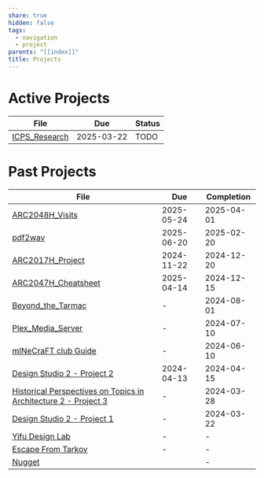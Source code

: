 ```yaml
---
share: true
hidden: false
tags:
  - navigation
  - project
parents: "[[index]]"
title: Projects
---
```


# Active Projects

| File                                                            | Due        | Status |
| --------------------------------------------------------------- | ---------- | ------ |
| [ICPS_Research](../../ICPS_Research.md) | 2025-03-22 | TODO   |


# Past Projects

| File                                                                                                                                                                                                                  | Due        | Completion |
| --------------------------------------------------------------------------------------------------------------------------------------------------------------------------------------------------------------------- | ---------- | ---------- |
| [ARC2048H_Visits](./2025/ARC2048H_Visits/index.md)                                                                                                                                                 | 2025-05-24 | 2025-04-01 |
| [pdf2wav](./2025/pdf2wav/index.md)                                                                                                                                                                         | 2025-06-20 | 2025-02-20 |
| [ARC2017H_Project](../../ARC2017H_Project.md)                                                                                                                                              | 2024-11-22 | 2024-12-20 |
| [ARC2047H_Cheatsheet](../../ARC2047H_Project-1_Cheatsheet.md)                                                                                                                           | 2025-04-14 | 2024-12-15 |
| [Beyond_the_Tarmac](../../Beyond_the_Tarmac.md)                                                                                                                                           | \-         | 2024-08-01 |
| [Plex_Media_Server](./2024/Plex_Media_Server/index.md)                                                                                                                                           | \-         | 2024-07-10 |
| [mINeCraFT club Guide](./2024/mINeCraFT%20club%20Guide/index.md)                                                                                                                                  | \-         | 2024-06-10 |
| [Design Studio 2 - Project 2](../../Design%20Studio%202%20-%20Project%202.md)                                                                                                             | 2024-04-13 | 2024-04-15 |
| [Historical Perspectives on Topics in Architecture 2 - Project 3](../../Historical%20Perspectives%20on%20Topics%20in%20Architecture%202%20-%20Project%203.md) | \-         | 2024-03-28 |
| [Design Studio 2 - Project 1](../../Design%20Studio%202%20-%20Project%201.md)                                                                                                             | \-         | 2024-03-22 |
| [Yifu Design Lab](./2024/Yifu%20Design%20Lab/index.md)                                                                                                                                                 | \-         | \-         |
| [Escape From Tarkov](./2024/Escape%20From%20Tarkov/index.md)                                                                                                                                        | \-         | \-         |
| [Nugget](../../Nugget.md)                                                                                                                                                                            |            | \-         |

